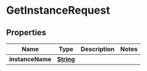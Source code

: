

# GetInstanceRequest


## Properties

| Name | Type | Description | Notes |
|------------ | ------------- | ------------- | -------------|
|**instanceName** | [**String**](String.md) |  |  |




